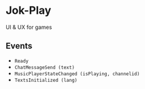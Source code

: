 Jok-Play
========
UI & UX for games


Events
------
* `Ready`
* `ChatMessageSend (text)`
* `MusicPlayerStateChanged (isPlaying, channelid)`
* `TextsInitialized (lang)`
